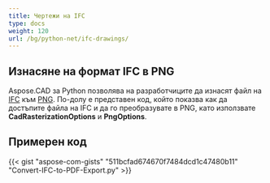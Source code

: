 ```yaml
---
title: Чертежи на IFC
type: docs
weight: 120
url: /bg/python-net/ifc-drawings/
---
```


## **Изнасяне на формат IFC в PNG**

Aspose.CAD за Python позволява на разработчиците да изнасят файл на [IFC](https://docs.fileformat.com/cad/ifc/) към [PNG](https://docs.fileformat.com/image/png/).
По-долу е представен код, който показва как да достъпите файла на IFC и да го преобразувате в PNG, като използвате **CadRasterizationOptions** и **PngOptions**.

## Примерен код

{{< gist "aspose-com-gists" "511bcfad674670f7484dcd1c47480b11" "Convert-IFC-to-PDF-Export.py" >}}
